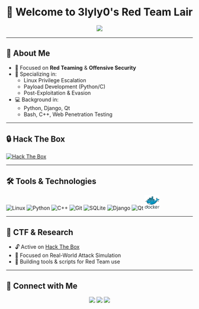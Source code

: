 <h1 align="center">👋 Welcome to 3lyly0's Red Team Lair</h1>
<p align="center">
  <img src="https://readme-typing-svg.demolab.com?font=Fira+Code&weight=500&pause=1000&color=F75409&center=true&vCenter=true&width=450&lines=Offensive+Security+Learner;Linux+Red+Team+Enthusiast;Python+Backdoor+Builder;CTF+Player+%7C+HackTheBox+%7C+Linux+Exploitation" />
</p>

---

## 🧠 About Me

- 🎯 Focused on **Red Teaming** & **Offensive Security**
- 🐧 Specializing in:
  - Linux Privilege Escalation
  - Payload Development (Python/C)
  - Post-Exploitation & Evasion
- 💻 Background in:
  - Python, Django, Qt
  - Bash, C++, Web Penetration Testing

---

## 🔒 Hack The Box

<a href="https://app.hackthebox.com/users/2013583" target="_blank">
  <img src="https://www.hackthebox.com/badge/image/2013583" alt="Hack The Box" />
</a>

---

## 🛠 Tools & Technologies

<p align="left">
  <img src="https://cdn.jsdelivr.net/gh/devicons/devicon/icons/linux/linux-original.svg" width="40" title="Linux"/>
  <img src="https://cdn.jsdelivr.net/gh/devicons/devicon/icons/python/python-original.svg" width="40" title="Python"/>
  <img src="https://cdn.jsdelivr.net/gh/devicons/devicon/icons/cplusplus/cplusplus-original.svg" width="40" title="C++"/>
  <img src="https://www.vectorlogo.zone/logos/git-scm/git-scm-icon.svg" width="40" title="Git"/>
  <img src="https://www.vectorlogo.zone/logos/sqlite/sqlite-icon.svg" width="40" title="SQLite"/>
  <img src="https://cdn.worldvectorlogo.com/logos/django.svg" width="40" title="Django"/>
  <img src="https://upload.wikimedia.org/wikipedia/commons/0/0b/Qt_logo_2016.svg" width="40" title="Qt"/>
  <img src="https://raw.githubusercontent.com/devicons/devicon/master/icons/docker/docker-original-wordmark.svg" width="40" title="Docker"/>
</p>

---

## 🧠 CTF & Research

- 🔓 Active on [Hack The Box](https://app.hackthebox.com/users/2013583)
- 🎯 Focused on Real-World Attack Simulation
- 🧪 Building tools & scripts for Red Team use

---

## 🤝 Connect with Me

<p align="center">
  <a href="mailto:3lyly00@gmail.com"><img src="https://img.shields.io/badge/Gmail-D14836?style=for-the-badge&logo=gmail&logoColor=white" /></a>
  <a href="https://t.me/i3lyly0"><img src="https://img.shields.io/badge/Telegram-2CA5E0?style=for-the-badge&logo=telegram&logoColor=white" /></a>
  <img src="https://img.shields.io/badge/Discord-3lyly0-5865F2?style=for-the-badge&logo=discord&logoColor=white" />
</p>
